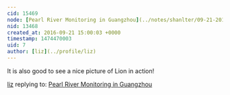 ```yaml
---
cid: 15469
node: [Pearl River Monitoring in Guangzhou](../notes/shanlter/09-21-2016/pearl-river-monitoring-in-guangzhou)
nid: 13468
created_at: 2016-09-21 15:00:03 +0000
timestamp: 1474470003
uid: 7
author: [liz](../profile/liz)
---
```


It is also good to see a nice picture of Lion in action!

[liz](../profile/liz) replying to: [Pearl River Monitoring in Guangzhou](../notes/shanlter/09-21-2016/pearl-river-monitoring-in-guangzhou)

